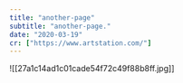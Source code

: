 ```yaml
---
title: "another-page"
subtitle: "another-page."
date: "2020-03-19"
cr: ["https://www.artstation.com/"]
---
```


![[27a1c14ad1c01cade54f72c49f88b8ff.jpg]]